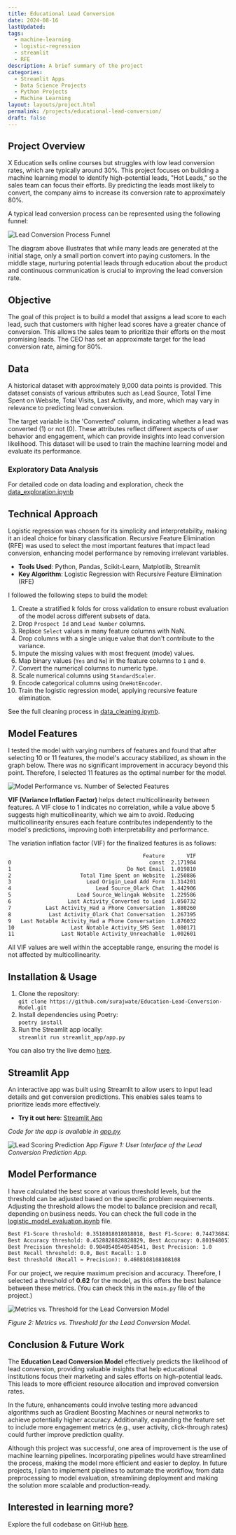 ```yaml
---
title: Educational Lead Conversion
date: 2024-08-16
lastUpdated: 
tags:
  - machine-learning
  - logistic-regression
  - streamlit
  - RFE
description: A brief summary of the project
categories:
  - Streamlit Apps
  - Data Science Projects
  - Python Projects
  - Machine Learning
layout: layouts/project.html
permalink: /projects/educational-lead-conversion/
draft: false
---
```




## Project Overview

X Education sells online courses but struggles with low lead conversion rates, which are typically around 30%. This project focuses on building a machine learning model to identify high-potential leads, "Hot Leads," so the sales team can focus their efforts. By predicting the leads most likely to convert, the company aims to increase its conversion rate to approximately 80%.

A typical lead conversion process can be represented using the following funnel:

![Lead Conversion Process Funnel](/assets/images/Lead%20Conversion%20Process.jpg "Lead conversion process illustrated as a funnel.")

The diagram above illustrates that while many leads are generated at the initial stage, only a small portion convert into paying customers. In the middle stage, nurturing potential leads through education about the product and continuous communication is crucial to improving the lead conversion rate.

## Objective

The goal of this project is to build a model that assigns a lead score to each lead, such that customers with higher lead scores have a greater chance of conversion. This allows the sales team to prioritize their efforts on the most promising leads. The CEO has set an approximate target for the lead conversion rate, aiming for 80%.


## Data

A historical dataset with approximately 9,000 data points is provided. This dataset consists of various attributes such as Lead Source, Total Time Spent on Website, Total Visits, Last Activity, and more, which may vary in relevance to predicting lead conversion.

The target variable is the 'Converted' column, indicating whether a lead was converted (1) or not (0). These attributes reflect different aspects of user behavior and engagement, which can provide insights into lead conversion likelihood. This dataset will be used to train the machine learning model and evaluate its performance.

### Exploratory Data Analysis

For detailed code on data loading and exploration, check the [data_exploration.ipynb](https://github.com/surajwate/Education-Lead-Conversion-Model/blob/52b140a3e88d1885955c123528a7c4f8fa4457a1/notebooks/data_exploration.ipynb)

## Technical Approach

Logistic regression was chosen for its simplicity and interpretability, making it an ideal choice for binary classification. Recursive Feature Elimination (RFE) was used to select the most important features that impact lead conversion, enhancing model performance by removing irrelevant variables.

 - **Tools Used**: Python, Pandas, Scikit-Learn, Matplotlib, Streamlit  
 - **Key Algorithm**: Logistic Regression with Recursive Feature Elimination (RFE)

I followed the following steps to build the model:

1. Create a stratified k folds for cross validation to ensure robust evaluation of the model across different subsets of data.
2. Drop `Prospect Id` and `Lead Number` columns.
3. Replace `Select` values in many feature columns with NaN.
4. Drop columns with a single unique value that don't contribute to the variance.
5. Impute the missing values with most frequent (mode) values.
6. Map binary values (`Yes` and `No`) in the feature columns to `1` and `0`.
7. Convert the numerical columns to numeric type.
8. Scale numerical columns using `StandardScaler`.
9. Encode categorical columns using `OneHotEncoder`.
10. Train the logistic regression model, applying recursive feature elimination.

See the full cleaning process in [data_cleaning.ipynb](https://github.com/surajwate/Education-Lead-Conversion-Model/blob/52b140a3e88d1885955c123528a7c4f8fa4457a1/notebooks/data_cleaning.ipynb).

## Model Features

I tested the model with varying numbers of features and found that after selecting 10 or 11 features, the model's accuracy stabilized, as shown in the graph below. There was no significant improvement in accuracy beyond this point. Therefore, I selected 11 features as the optimal number for the model.

![Model Performance vs. Number of Selected Features](/assets/images/Educational_Lead_Score_Feature_Selection.png)

**VIF (Variance Inflation Factor)** helps detect multicollinearity between features. A VIF close to 1 indicates no correlation, while a value above 5 suggests high multicollinearity, which we aim to avoid. Reducing multicollinearity ensures each feature contributes independently to the model's predictions, improving both interpretability and performance.

The variation inflation factor (VIF) for the finalized features is as follows:

```txt
                                           Feature       VIF
0                                            const  2.171984
1                                     Do Not Email  1.019810
2                      Total Time Spent on Website  1.250886
3                        Lead Origin_Lead Add Form  1.314201
4                           Lead Source_Olark Chat  1.442906
5                     Lead Source_Welingak Website  1.229586
6                  Last Activity_Converted to Lead  1.050732
7           Last Activity_Had a Phone Conversation  1.880260
8            Last Activity_Olark Chat Conversation  1.267395
9   Last Notable Activity_Had a Phone Conversation  1.876032
10                  Last Notable Activity_SMS Sent  1.080171
11               Last Notable Activity_Unreachable  1.002601

```

All VIF values are well within the acceptable range, ensuring the model is not affected by multicollinearity.


## Installation & Usage

 1. Clone the repository:  
   `git clone https://github.com/surajwate/Education-Lead-Conversion-Model.git`
 2. Install dependencies using Poetry:  
   `poetry install`
 3. Run the Streamlit app locally:  
   `streamlit run streamlit_app/app.py`

 You can also try the live demo [here](https://education-lead-conversion-model.streamlit.app/).


## Streamlit App

An interactive app was built using Streamlit to allow users to input lead details and get conversion predictions. This enables sales teams to prioritize leads more effectively.

- **Try it out here**: [Streamlit App](https://education-lead-conversion-model.streamlit.app/)

_Code for the app is available in [app.py](https://github.com/surajwate/Education-Lead-Conversion-Model/blob/52b140a3e88d1885955c123528a7c4f8fa4457a1/streamlit_app/app.py)._

![Lead Scoring Prediction App](/assets/images/Lead-Scoring-Prediction-App.png)
 *Figure 1: User Interface of the Lead Conversion Prediction App.*


## Model Performance


I have calculated the best score at various threshold levels, but the threshold can be adjusted based on the specific problem requirements. Adjusting the threshold allows the model to balance precision and recall, depending on business needs.
You can check the full code in the [logistic_model_evaluation.ipynb](https://github.com/surajwate/Education-Lead-Conversion-Model/blob/52b140a3e88d1885955c123528a7c4f8fa4457a1/notebooks/logistic_model_evaluation.ipynb) file.

```txt
Best F1-Score threshold: 0.3518018018018018, Best F1-Score: 0.7447368421052631
Best Accuracy threshold: 0.4528828828828829, Best Accuracy: 0.801948051948052
Best Precision threshold: 0.9840540540540541, Best Precision: 1.0
Best Recall threshold: 0.0, Best Recall: 1.0
Best threshold (Recall ≈ Precision): 0.4608108108108108
```

For our project, we require maximum precision and accuracy. Therefore, I selected a threshold of **0.62** for the model, as this offers the best balance between these metrics. (You can check this in the `main.py` file of the project.)

![Metrics vs. Threshold for the Lead Conversion Model](/assets/images/Educational-Lead-Conversion-Metrics-Threshold.png "Graph showing model metrics at various thresholds.")

 *Figure 2: Metrics vs. Threshold for the Lead Conversion Model.*



## Conclusion & Future Work


The **Education Lead Conversion Model** effectively predicts the likelihood of lead conversion, providing valuable insights that help educational institutions focus their marketing and sales efforts on high-potential leads. This leads to more efficient resource allocation and improved conversion rates.

In the future, enhancements could involve testing more advanced algorithms such as Gradient Boosting Machines or neural networks to achieve potentially higher accuracy. Additionally, expanding the feature set to include more engagement metrics (e.g., user activity, click-through rates) could further improve prediction quality.

Although this project was successful, one area of improvement is the use of machine learning pipelines. Incorporating pipelines would have streamlined the process, making the model more efficient and easier to deploy. In future projects, I plan to implement pipelines to automate the workflow, from data preprocessing to model evaluation, streamlining deployment and making the solution more scalable and production-ready.

## Interested in learning more?

Explore the full codebase on GitHub [here](https://github.com/surajwate/Education-Lead-Conversion-Model).


